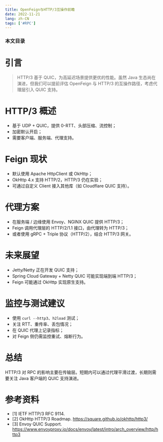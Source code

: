 ```yaml
---
title: OpenFeign与HTTP/3互操作前瞻
date: 2022-11-21
lang: zh-CN
tags: ['#RPC']
---
```


### 本文目录
<!-- toc -->

# 引言
> HTTP/3 基于 QUIC，为高延迟场景提供更优的性能。虽然 Java 生态尚在演进，但我们可以提前评估 OpenFeign 与 HTTP/3 的互操作路径，考虑代理层引入 QUIC 支持。

# HTTP/3 概述
- 基于 UDP + QUIC，提供 0-RTT、头部压缩、流控制；
- 加密默认开启；
- 需要客户端、服务端、代理支持。

# Feign 现状
- 默认使用 Apache HttpClient 或 OkHttp；
- OkHttp 4.x 支持 HTTP/2，HTTP/3 仍在实验；
- 可通过自定义 Client 接入其他库（如 Cloudflare QUIC 支持）。

# 代理方案
- 在服务端 / 边缘使用 Envoy、NGINX QUIC 提供 HTTP/3；
- Feign 调用代理层的 HTTP/2/1.1 接口，由代理转为 HTTP/3；
- 或者使用 gRPC + Triple 协议（HTTP/2），结合 HTTP/3 网关。

# 未来展望
- Jetty/Netty 正在开发 QUIC 支持；
- Spring Cloud Gateway + Netty QUIC 可能实现端到端 HTTP/3；
- Feign 可能通过 OkHttp 实现原生支持。

# 监控与测试建议
- 使用 `curl --http3`、`h2load` 测试；
- 关注 RTT、重传率、丢包情况；
- 在 QUIC 代理上记录指标；
- 对 Feign 侧仍需监控重试、熔断行为。

# 总结
HTTP/3 对 RPC 的影响主要在传输层。短期内可以通过代理平滑过渡，长期则需要关注 Java 客户端的 QUIC 支持演进。

# 参考资料
- [1] IETF HTTP/3 RFC 9114.
- [2] OkHttp HTTP/3 Roadmap. https://square.github.io/okhttp/http3/
- [3] Envoy QUIC Support. https://www.envoyproxy.io/docs/envoy/latest/intro/arch_overview/http/http3
